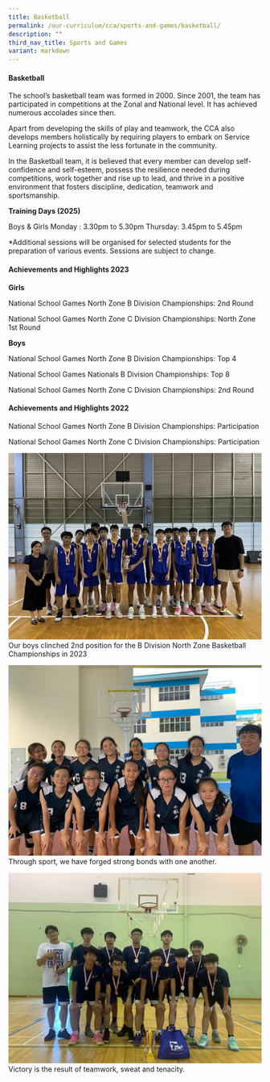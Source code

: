 ```yaml
---
title: Basketball
permalink: /our-curriculum/cca/sports-and-games/basketball/
description: ""
third_nav_title: Sports and Games
variant: markdown
---
```

#### Basketball

The school’s basketball team was formed in 2000. Since 2001, the team has participated in competitions at the Zonal and National level. It has achieved numerous accolades since then. 

Apart from developing the skills of play and teamwork, the CCA also develops members holistically by requiring players to embark on Service Learning projects to assist the less fortunate in the community. 

In the Basketball team, it is believed that every member can develop self-confidence and self-esteem, possess the resilience needed during competitions, work together and rise up to lead, and thrive in a positive environment that fosters discipline, dedication, teamwork and sportsmanship.

**Training Days (2025)**

Boys & Girls
Monday : 3.30pm to 5.30pm
Thursday: 3.45pm to 5.45pm

\*Additional sessions will be organised for selected students for the preparation of various events. Sessions are subject to change.

#### Achievements and Highlights 2023


**Girls**

National School Games North Zone B Division Championships: 2nd Round

National School Games North Zone C Division Championships: North Zone 1st Round


**Boys**

National School Games North Zone B Division Championships: Top 4

National School Games Nationals B Division Championships: Top 8

National School Games North Zone C Division Championships:  2nd Round


#### Achievements and Highlights 2022

National School Games North Zone B Division Championships: Participation

National School Games North Zone C Division Championships: Participation

![](/images/CCAs/Basketball/screenshot.png)
Our boys clinched 2nd position for the B Division North Zone Basketball Championships in 2023

![](/images/CCAs/BDivGirls2020.jpeg)
Through sport, we have forged strong bonds with one another.

![](/images/CCAs/BDivBoys2020.jpeg)
Victory is the result of teamwork, sweat and tenacity.